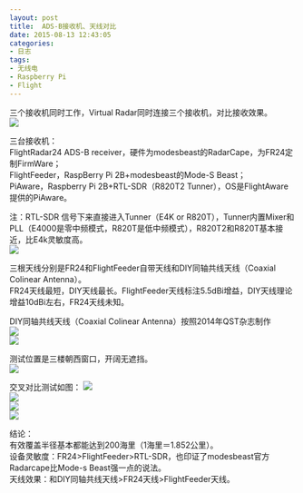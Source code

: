 ```yaml
---
layout: post
title: 	ADS-B接收机、天线对比
date: 2015-08-13 12:43:05
categories:
- 日志
tags:
- 无线电
- Raspberry Pi
- Flight
---
```


三个接收机同时工作，Virtual Radar同时连接三个接收机，对比接收效果。    
![](http://i1328.photobucket.com/albums/w532/xwlogic/2_zpsqkqftgh5.jpg)    

三台接收机：    
FlightRadar24 ADS-B receiver，硬件为modesbeast的RadarCape，为FR24定制FirmWare；    
FlightFeeder，RaspBerry Pi 2B+modesbeast的Mode-S Beast；    
PiAware，Raspberry Pi 2B+RTL-SDR（R820T2 Tunner），OS是FlightAware提供的PiAware。    

注：RTL-SDR 信号下来直接进入Tunner（E4K or R820T），Tunner内置Mixer和PLL（E4000是零中频模式，R820T是低中频模式），R820T2和R820T基本接近，比E4k灵敏度高。    
![](http://i1328.photobucket.com/albums/w532/xwlogic/_zpsns1lps3q.jpg)    

三根天线分别是FR24和FlightFeeder自带天线和DIY同轴共线天线（Coaxial Colinear Antenna）。     
FR24天线最短，DIY天线最长。FlightFeeder天线标注5.5dBi增益，DIY天线理论增益10dBi左右，FR24天线未知。    

DIY同轴共线天线（Coaxial Colinear Antenna）按照2014年QST杂志制作    
![](http://i1328.photobucket.com/albums/w532/xwlogic/3_zpsvjcecjfk.jpg)    
![](http://i1328.photobucket.com/albums/w532/xwlogic/_zpsuswncei4.png)   

测试位置是三楼朝西窗口，开阔无遮挡。    
![](http://i1328.photobucket.com/albums/w532/xwlogic/IMG_20150812_140330627_HDR_zpsfnunnec6.jpg)    

交叉对比测试如图：
![](http://i1328.photobucket.com/albums/w532/xwlogic/111_zpsqrcfw2ul.jpg)    
![](http://i1328.photobucket.com/albums/w532/xwlogic/222_zpsxa5ucuyz.jpg)    
![](http://i1328.photobucket.com/albums/w532/xwlogic/333_zpsrduifxcz.jpg)    
![](http://i1328.photobucket.com/albums/w532/xwlogic/1_zpsjgpupf5o.jpg)    



结论：    
有效覆盖半径基本都能达到200海里（1海里＝1.852公里）。    
设备灵敏度：FR24>FlightFeeder>RTL-SDR，也印证了modesbeast官方Radarcape比Mode-s Beast强一点的说法。        
天线效果：和DIY同轴共线天线>FR24天线>FlightFeeder天线。

